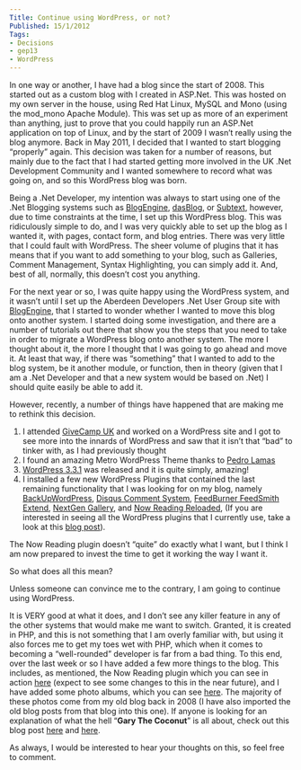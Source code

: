 ```yaml
---
Title: Continue using WordPress, or not?
Published: 15/1/2012
Tags:
- Decisions
- gep13
- WordPress
---
```


In one way or another, I have had a blog since the start of 2008. This started out as a custom blog with I created in ASP.Net. This was hosted on my own server in the house, using Red Hat Linux, MySQL and Mono (using the mod_mono Apache Module). This was set up as more of an experiment than anything, just to prove that you could happily run an ASP.Net application on top of Linux, and by the start of 2009 I wasn’t really using the blog anymore. Back in May 2011, I decided that I wanted to start blogging “properly” again. This decision was taken for a number of reasons, but mainly due to the fact that I had started getting more involved in the UK .Net Development Community and I wanted somewhere to record what was going on, and so this WordPress blog was born.

Being a .Net Developer, my intention was always to start using one of the .Net Blogging systems such as [BlogEngine](http://www.dotnetblogengine.net/), [dasBlog](http://dasblog.info/), or [Subtext](http://subtextproject.com/default.aspx?AspxAutoDetectCookieSupport=1), however, due to time constraints at the time, I set up this WordPress blog. This was ridiculously simple to do, and I was very quickly able to set up the blog as I wanted it, with pages, contact form, and blog entries. There was very little that I could fault with WordPress. The sheer volume of plugins that it has means that if you want to add something to your blog, such as Galleries, Comment Management, Syntax Highlighting, you can simply add it. And, best of all, normally, this doesn’t cost you anything.

For the next year or so, I was quite happy using the WordPress system, and it wasn’t until I set up the Aberdeen Developers .Net User Group site with [BlogEngine](http://www.dotnetblogengine.net/), that I started to wonder whether I wanted to move this blog onto another system. I started doing some investigation, and there are a number of tutorials out there that show you the steps that you need to take in order to migrate a WordPress blog onto another system. The more I thought about it, the more I thought that I was going to go ahead and move it. At least that way, if there was “something” that I wanted to add to the blog system, be it another module, or function, then in theory (given that I am a .Net Developer and that a new system would be based on .Net) I should quite easily be able to add it.

However, recently, a number of things have happened that are making me to rethink this decision.

1. I attended [GiveCamp UK](http://www.gep13.co.uk/blog/my-impressions-of-givecampuk) and worked on a WordPress site and I got to see more into the innards of WordPress and saw that it isn’t that “bad” to tinker with, as I had previously thought
1. I found an amazing Metro WordPress Theme thanks to [Pedro Lamas](http://www.pedrolamas.com/2011/12/21/metro-cimbalino-wordpress-theme/)
1. [WordPress 3.3.1](http://www.gep13.co.uk/blog/?p=569) was released and it is quite simply, amazing!
1. I installed a few new WordPress Plugins that contained the last remaining functionality that I was looking for on my blog, namely [BackUpWordPress](http://wordpress.org/extend/plugins/backupwordpress/), [Disqus Comment System](http://wordpress.org/extend/plugins/disqus-comment-system/), [FeedBurner FeedSmith Extend](http://wordpress.org/extend/plugins/feedburner-setting/), [NextGen Gallery](http://alexrabe.de/wordpress-plugins/nextgen-gallery/), and [Now Reading Reloaded](http://wordpress.org/extend/plugins/now-reading-reloaded/), (If you are interested in seeing all the WordPress plugins that I currently use, take a look at this [blog post](http://www.gep13.co.uk/blog/?p=174)).
 
The Now Reading plugin doesn’t “quite” do exactly what I want, but I think I am now prepared to invest the time to get it working the way I want it.

So what does all this mean?

Unless someone can convince me to the contrary, I am going to continue using WordPress.

It is VERY good at what it does, and I don’t see any killer feature in any of the other systems that would make me want to switch. Granted, it is created in PHP, and this is not something that I am overly familiar with, but using it also forces me to get my toes wet with PHP, which when it comes to becoming a “well-rounded” developer is far from a bad thing. To this end, over the last week or so I have added a few more things to the blog. This includes, as mentioned, the Now Reading plugin which you can see in action [here](http://www.gep13.co.uk/blog/?now_reading_library=true) (expect to see some changes to this in the near future), and I have added some photo albums, which you can see [here](http://www.gep13.co.uk/blog/?page_id=581). The majority of these photos come from my old blog back in 2008 (I have also imported the old blog posts from that blog into this one). If anyone is looking for an explanation of what the hell “**Gary The Coconut**” is all about, check out this blog post [here](http://www.gep13.co.uk/blog/?p=698) and [here](http://www.gep13.co.uk/blog/?p=694).

As always, I would be interested to hear your thoughts on this, so feel free to comment.
